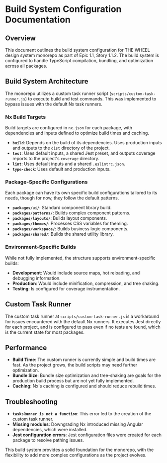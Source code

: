 # Build System Configuration Documentation

## Overview
This document outlines the build system configuration for THE WHEEL design system monorepo as part of Epic 1.1, Story 1.1.2. The build system is configured to handle TypeScript compilation, bundling, and optimization across all packages.

## Build System Architecture
The monorepo utilizes a custom task runner script (`scripts/custom-task-runner.js`) to execute build and test commands. This was implemented to bypass issues with the default Nx task runners.

### Nx Build Targets
Build targets are configured in `nx.json` for each package, with dependencies and inputs defined to optimize build times and caching.

- **`build`**: Depends on the build of its dependencies. Uses production inputs and outputs to the `dist` directory of the project.
- **`test`**: Uses default inputs, a shared Jest preset, and outputs coverage reports to the project's `coverage` directory.
- **`lint`**: Uses default inputs and a shared `.eslintrc.json`.
- **`type-check`**: Uses default and production inputs.

### Package-Specific Configurations
Each package can have its own specific build configurations tailored to its needs, though for now, they follow the default patterns.

- **`packages/ui/`**: Standard component library build.
- **`packages/patterns/`**: Builds complex component patterns.
- **`packages/layouts/`**: Builds layout components.
- **`packages/themes/`**: Processes CSS variables for theming.
- **`packages/workspace/`**: Builds business logic components.
- **`packages/shared/`**: Builds the shared utility library.

### Environment-Specific Builds
While not fully implemented, the structure supports environment-specific builds:
- **Development**: Would include source maps, hot reloading, and debugging information.
- **Production**: Would include minification, compression, and tree shaking.
- **Testing**: Is configured for coverage instrumentation.

## Custom Task Runner
The custom task runner at `scripts/custom-task-runner.js` is a workaround for issues encountered with the default Nx runners. It executes Jest directly for each project, and is configured to pass even if no tests are found, which is the current state for most packages.

## Performance
- **Build Time**: The custom runner is currently simple and build times are fast. As the project grows, the build scripts may need further optimization.
- **Bundle Size**: Bundle size optimization and tree-shaking are goals for the production build process but are not yet fully implemented.
- **Caching**: Nx's caching is configured and should reduce rebuild times.

## Troubleshooting
- **`tasksRunner is not a function`**: This error led to the creation of the custom task runner.
- **Missing modules**: Downgrading Nx introduced missing Angular dependencies, which were installed.
- **Jest configuration errors**: Jest configuration files were created for each package to resolve pathing issues.

This build system provides a solid foundation for the monorepo, with the flexibility to add more complex configurations as the project evolves.
